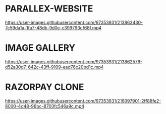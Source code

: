 # PARALLEX-WEBSITE



https://user-images.githubusercontent.com/97353931/213863430-7c59da1a-1fa7-48db-9d0e-c399793cf68f.mp4




# IMAGE GALLERY


https://user-images.githubusercontent.com/97353931/213862576-d52a30d7-642c-43ff-9109-ead76c20bd1c.mp4




# RAZORPAY CLONE




https://user-images.githubusercontent.com/97353931/216097901-2ff88fe2-8000-4d48-96bc-8700fc546a9c.mp4




